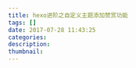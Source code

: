 ```yaml
---
title: hexo进阶之自定义主题添加赞赏功能
tags: []
date: 2017-07-28 11:43:25
categories:
description:
thumbnail:
---
```


